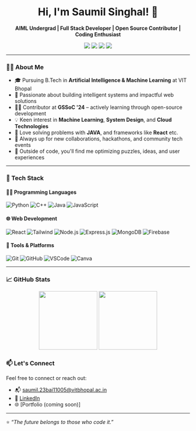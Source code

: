 <h1 align="center">Hi, I'm Saumil Singhal! 👋</h1>

<p align="center">
  <b>AIML Undergrad | Full Stack Developer | Open Source Contributor | Coding Enthusiast</b>
</p>

<p align="center">
  <a href="https://www.linkedin.com/in/saumil-singhal-02a424227/"><img src="https://img.shields.io/badge/LinkedIn-blue?style=for-the-badge&logo=linkedin" /></a>
  <a href="mailto:singhalsaumil2005@gmail.com"><img src="https://img.shields.io/badge/Gmail-red?style=for-the-badge&logo=gmail" /></a>
  <a href="https://leetcode.com/u/Saumil_Singhal/"><img src="https://img.shields.io/badge/Leetcode-orange?style=for-the-badge&logo=leetcode" /></a>
  <img src="https://img.shields.io/badge/Follow-1-blue?style=for-the-badge" />
</p>

---


### 👨‍💻 About Me

- 🎓 Pursuing B.Tech in **Artificial Intelligence & Machine Learning** at VIT Bhopal
- 🚀 Passionate about building intelligent systems and impactful web solutions
- 👨‍💻 Contributor at **GSSoC '24** – actively learning through open-source development
- 💡 Keen interest in **Machine Learning**, **System Design**, and **Cloud Technologies**
- 🧠 Love solving problems with **JAVA**, and frameworks like **React** etc.
- 🎯 Always up for new collaborations, hackathons, and community tech events
- 🧩 Outside of code, you'll find me optimizing puzzles, ideas, and user experiences

---

### 🚀 Tech Stack

#### 🧑‍💻 Programming Languages
![Python](https://img.shields.io/badge/-Python-blue?style=flat-square&logo=python)
![C++](https://img.shields.io/badge/-C++-00599C?style=flat-square&logo=c%2B%2B)
![Java](https://img.shields.io/badge/-Java-orange?style=flat-square&logo=java)
![JavaScript](https://img.shields.io/badge/-JavaScript-yellow?style=flat-square&logo=javascript)

#### 🌐 Web Development
![React](https://img.shields.io/badge/-React-61DAFB?style=flat-square&logo=react)
![Tailwind](https://img.shields.io/badge/-TailwindCSS-38B2AC?style=flat-square&logo=tailwind-css)
![Node.js](https://img.shields.io/badge/-Node.js-green?style=flat-square&logo=node.js)
![Express.js](https://img.shields.io/badge/-Express.js-grey?style=flat-square&logo=express)
![MongoDB](https://img.shields.io/badge/-MongoDB-green?style=flat-square&logo=mongodb)
![Firebase](https://img.shields.io/badge/-Firebase-FFCA28?style=flat-square&logo=firebase)

#### 🧰 Tools & Platforms
![Git](https://img.shields.io/badge/-Git-F05032?style=flat-square&logo=git)
![GitHub](https://img.shields.io/badge/-GitHub-181717?style=flat-square&logo=github)
![VSCode](https://img.shields.io/badge/-VSCode-007ACC?style=flat-square&logo=visual-studio-code)
![Canva](https://img.shields.io/badge/-Canva-00C4CC?style=flat-square&logo=canva)

---

### 📈 GitHub Stats

<p align="center">
  <img src="https://github-readme-stats.vercel.app/api?username=saumil-777&show_icons=true&theme=tokyonight" height="160"/>
  <img src="https://github-readme-stats.vercel.app/api/top-langs/?username=saumil-777&layout=compact&theme=tokyonight" height="160"/>
</p>

### 📫 Let's Connect

Feel free to connect or reach out:

- 📬 saumil.23bai11005@vitbhopal.ac.in
- 💼 [LinkedIn](https://www.linkedin.com/in/saumil-singhal/)
- 🌐 [Portfolio (coming soon)]

---

⭐️ *“The future belongs to those who code it.”*
